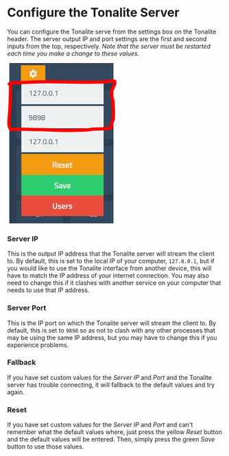 # Configure the Tonalite Server

You can configure the Tonalite serve from the settings box on the Tonalite header. The server output IP and port settings are the first and second inputs from the top, respectively. *Note that the server must be restarted each time you make a change to these values.*

![Tonalite server IP and port configuration](../images/server_ip.png)

### Server IP

This is the output IP address that the Tonalite server will stream the client to. By default, this is set to the local IP of your computer, `127.0.0.1`, but if you would like to use the Tonalite interface from another device, this will have to match the IP address of your internet connection. You may also need to change this if it clashes with another service on your computer that needs to use that IP address.

### Server Port

This is the IP port on which the Tonalite server will stream the client to. By default, this is set to `9898` so as not to clash with any other processes that may be using the same IP address, but you may have to change this if you experience problems.

### Fallback

If you have set custom values for the *Server IP* and *Port* and the Tonalite server has trouble connecting, it will fallback to the default values and try again.

### Reset

If you have set custom values for the *Server IP* and *Port* and can't remember what the default values where, just press the yellow *Reset* button and the default values will be entered. Then, simply press the green *Save* button to use those values.
